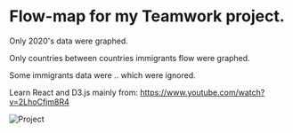 # Flow-map for my Teamwork project.

Only 2020's data were graphed. 

Only countries between countries immigrants flow were graphed.

Some immigrants data were .. which were ignored.

Learn React and D3.js mainly from: https://www.youtube.com/watch?v=2LhoCfjm8R4

![Project](https://user-images.githubusercontent.com/80159533/117836596-4fa07680-b2ab-11eb-9226-1b8a1c90f33d.jpg)
